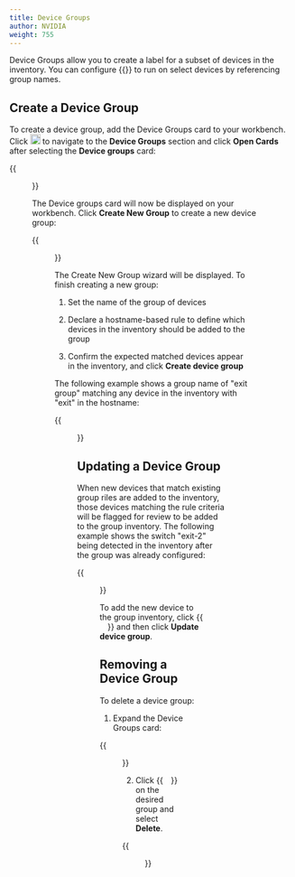 ```yaml
---
title: Device Groups
author: NVIDIA
weight: 755
---
```


Device Groups allow you to create a label for a subset of devices in the inventory. You can configure {{<link title="Validate Network Protocol and Service Operations#validate-device-groups" text="validation checks">}} to run on select devices by referencing group names.

## Create a Device Group

To create a device group, add the Device Groups card to your workbench. Click <img src="https://icons.cumulusnetworks.com/44-Entertainment-Events-Hobbies/02-Card-Games/card-game-diamond.svg" height="18" width="18"/> to navigate to the **Device Groups** section and click **Open Cards** after selecting the **Device groups** card:

{{<figure src="/images/netq/open-device-group-card.png" width="700">}}

The Device groups card will now be displayed on your workbench. Click **Create New Group** to create a new device group:

{{<figure src="/images/netq/create-new-group-card.png" width="200">}}

The Create New Group wizard will be displayed. To finish creating a new group:

1. Set the name of the group of devices

2. Declare a hostname-based rule to define which devices in the inventory should be added to the group

3. Confirm the expected matched devices appear in the inventory, and click **Create device group**

The following example shows a group name of "exit group" matching any device in the inventory with "exit" in the hostname:

{{<figure src="/images/netq/create-group-rule.png" width="500">}}

## Updating a Device Group

When new devices that match existing group riles are added to the inventory, those devices matching the rule criteria will be flagged for review to be added to the group inventory. The following example shows the switch "exit-2" being detected in the inventory after the group was already configured:

{{<figure src="/images/netq/device-in-review-initial-view.png" width="500">}}

To add the new device to the group inventory, click {{<img src="/images/netq/add-circle.svg" width="14">}} and then click **Update device group**.


## Removing a Device Group

To delete a device group:

1. Expand the Device Groups card:

{{<figure src="/images/netq/expand-device-groups.png" width="200">}}

2. Click {{<img src="/images/netq/navigation-menu-horizontal.svg" width="14">}} on the desired group and select **Delete**.

{{<figure src="/images/netq/delete-group.png" width="800">}}